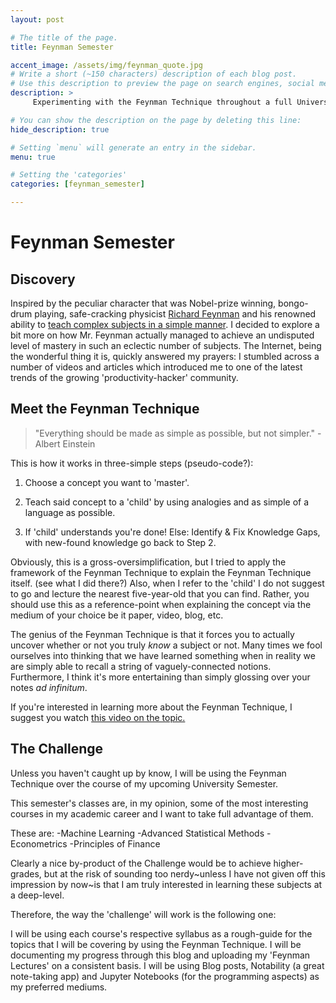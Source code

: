 ```yaml
---
layout: post

# The title of the page.
title: Feynman Semester

accent_image: /assets/img/feynman_quote.jpg
# Write a short (~150 characters) description of each blog post.
# Use this description to preview the page on search engines, social media, etc.
description: >
     Experimenting with the Feynman Technique throughout a full University semester.

# You can show the description on the page by deleting this line:
hide_description: true

# Setting `menu` will generate an entry in the sidebar.
menu: true

# Setting the 'categories' 
categories: [feynman_semester]

---
```


# Feynman Semester

## Discovery

Inspired by the peculiar character that was Nobel-prize winning, bongo-drum playing, safe-cracking physicist [Richard Feynman](http://www.feynman.com/ "Richard P. Feynman") and his renowned ability to [teach complex subjects in a simple manner](https://www.gatesnotes.com/Education/The-Best-Teacher-I-Never-Had "Take it from Bill Gates."). 
I decided to explore a bit more on how Mr. Feynman actually managed to achieve an undisputed level of mastery in such an eclectic number of subjects.
The Internet, being the wonderful thing it is, quickly answered my prayers: I stumbled across a number of videos and articles which introduced me to one of the latest trends of the growing 'productivity-hacker' community.

## Meet the Feynman Technique

> "Everything should be made as simple as possible, but not simpler." -Albert Einstein

This is how it works in three-simple steps (pseudo-code?):

1. Choose a concept you want to 'master'.

2. Teach said concept to a 'child' by using analogies and as simple of a language as possible.

3. If 'child' understands you're done! Else: Identify & Fix Knowledge Gaps, with new-found knowledge go back to Step 2.

Obviously, this is a gross-oversimplification, but I tried to apply the framework of the Feynman Technique to explain the Feynman Technique itself. (see what I did there?)
Also, when I refer to the 'child' I do not suggest to go and lecture the nearest five-year-old that you can find. Rather, you should use this as a reference-point when explaining the concept via the medium of your choice be it paper, video, blog, etc. 

The genius of the Feynman Technique is that it forces you to actually uncover whether or not you truly *know* a subject or not. Many times we fool ourselves into thinking that we have learned something when in reality we are simply able to recall a string of vaguely-connected notions. Furthermore, I think it's more entertaining than simply glossing over your notes *ad infinitum*.

If you're interested in learning more about the Feynman Technique, I suggest you watch [this video on the topic.](https://www.youtube.com/watch?v=MlJdMr3O5J4)

## The Challenge

Unless you haven't caught up by know, I will be using the Feynman Technique over the course of my upcoming University Semester. 

This semester's classes are, in my opinion, some of the most interesting courses in my academic career and I want to take full advantage of them. 

These are:
    -Machine Learning
    -Advanced Statistical Methods
    -Econometrics
    -Principles of Finance

Clearly a nice by-product of the Challenge would be to achieve higher-grades, but at the risk of sounding too nerdy~unless I have not given off this impression by now~is that I am truly interested in learning these subjects at a deep-level.

Therefore, the way the 'challenge' will work is the following one: 

I will be using each course's respective syllabus as a rough-guide for the topics that I will be covering by using the Feynman Technique. I will be documenting my progress through this blog and uploading my 'Feynman Lectures' on a consistent basis. I will be using Blog posts, Notability (a great note-taking app) and Jupyter Notebooks (for the programming aspects) as my preferred mediums.







